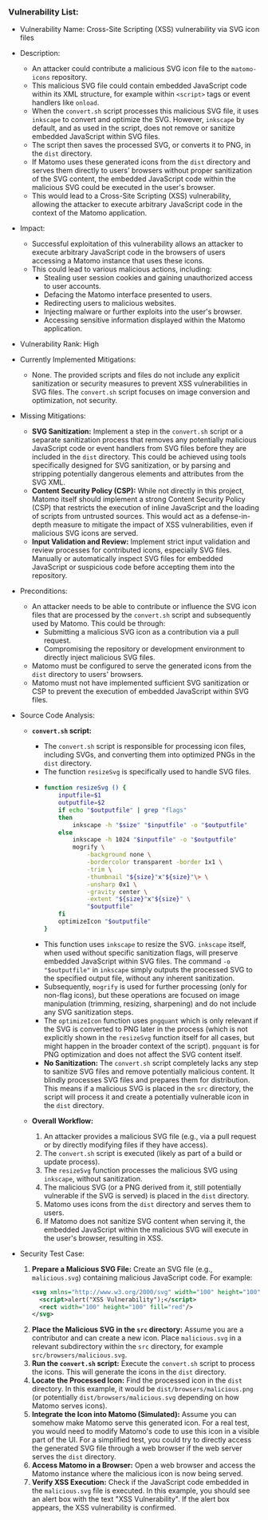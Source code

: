 ### Vulnerability List:

- Vulnerability Name: Cross-Site Scripting (XSS) vulnerability via SVG icon files

- Description:
    - An attacker could contribute a malicious SVG icon file to the `matomo-icons` repository.
    - This malicious SVG file could contain embedded JavaScript code within its XML structure, for example within `<script>` tags or event handlers like `onload`.
    - When the `convert.sh` script processes this malicious SVG file, it uses `inkscape` to convert and optimize the SVG. However, `inkscape` by default, and as used in the script, does not remove or sanitize embedded JavaScript within SVG files.
    - The script then saves the processed SVG, or converts it to PNG, in the `dist` directory.
    - If Matomo uses these generated icons from the `dist` directory and serves them directly to users' browsers without proper sanitization of the SVG content, the embedded JavaScript code within the malicious SVG could be executed in the user's browser.
    - This would lead to a Cross-Site Scripting (XSS) vulnerability, allowing the attacker to execute arbitrary JavaScript code in the context of the Matomo application.

- Impact:
    - Successful exploitation of this vulnerability allows an attacker to execute arbitrary JavaScript code in the browsers of users accessing a Matomo instance that uses these icons.
    - This could lead to various malicious actions, including:
        - Stealing user session cookies and gaining unauthorized access to user accounts.
        - Defacing the Matomo interface presented to users.
        - Redirecting users to malicious websites.
        - Injecting malware or further exploits into the user's browser.
        - Accessing sensitive information displayed within the Matomo application.

- Vulnerability Rank: High

- Currently Implemented Mitigations:
    - None. The provided scripts and files do not include any explicit sanitization or security measures to prevent XSS vulnerabilities in SVG files. The `convert.sh` script focuses on image conversion and optimization, not security.

- Missing Mitigations:
    - **SVG Sanitization:** Implement a step in the `convert.sh` script or a separate sanitization process that removes any potentially malicious JavaScript code or event handlers from SVG files before they are included in the `dist` directory. This could be achieved using tools specifically designed for SVG sanitization, or by parsing and stripping potentially dangerous elements and attributes from the SVG XML.
    - **Content Security Policy (CSP):**  While not directly in this project, Matomo itself should implement a strong Content Security Policy (CSP) that restricts the execution of inline JavaScript and the loading of scripts from untrusted sources. This would act as a defense-in-depth measure to mitigate the impact of XSS vulnerabilities, even if malicious SVG icons are served.
    - **Input Validation and Review:** Implement strict input validation and review processes for contributed icons, especially SVG files. Manually or automatically inspect SVG files for embedded JavaScript or suspicious code before accepting them into the repository.

- Preconditions:
    - An attacker needs to be able to contribute or influence the SVG icon files that are processed by the `convert.sh` script and subsequently used by Matomo. This could be through:
        - Submitting a malicious SVG icon as a contribution via a pull request.
        - Compromising the repository or development environment to directly inject malicious SVG files.
    - Matomo must be configured to serve the generated icons from the `dist` directory to users' browsers.
    - Matomo must not have implemented sufficient SVG sanitization or CSP to prevent the execution of embedded JavaScript within SVG files.

- Source Code Analysis:
    - **`convert.sh` script:**
        - The `convert.sh` script is responsible for processing icon files, including SVGs, and converting them into optimized PNGs in the `dist` directory.
        - The function `resizeSvg` is specifically used to handle SVG files.
        - ```bash
          function resizeSvg () {
              inputfile=$1
              outputfile=$2
              if echo "$outputfile" | grep "flags"
              then
                  inkscape -h "$size" "$inputfile" -o "$outputfile"
              else
                  inkscape -h 1024 "$inputfile" -o "$outputfile"
                  mogrify \
                      -background none \
                      -bordercolor transparent -border 1x1 \
                      -trim \
                      -thumbnail "${size}"x"${size}"\> \
                      -unsharp 0x1 \
                      -gravity center \
                      -extent "${size}"x"${size}" \
                      "$outputfile"
              fi
              optimizeIcon "$outputfile"
          }
          ```
        - This function uses `inkscape` to resize the SVG.  `inkscape` itself, when used without specific sanitization flags, will preserve embedded JavaScript within SVG files. The command `-o "$outputfile"` in `inkscape` simply outputs the processed SVG to the specified output file, without any inherent sanitization.
        - Subsequently, `mogrify` is used for further processing (only for non-flag icons), but these operations are focused on image manipulation (trimming, resizing, sharpening) and do not include any SVG sanitization steps.
        - The `optimizeIcon` function uses `pngquant` which is only relevant if the SVG is converted to PNG later in the process (which is not explicitly shown in the `resizeSvg` function itself for all cases, but might happen in the broader context of the script). `pngquant` is for PNG optimization and does not affect the SVG content itself.
        - **No Sanitization:**  The `convert.sh` script completely lacks any step to sanitize SVG files and remove potentially malicious content. It blindly processes SVG files and prepares them for distribution. This means if a malicious SVG is placed in the `src` directory, the script will process it and create a potentially vulnerable icon in the `dist` directory.

    - **Overall Workflow:**
        1.  An attacker provides a malicious SVG file (e.g., via a pull request or by directly modifying files if they have access).
        2.  The `convert.sh` script is executed (likely as part of a build or update process).
        3.  The `resizeSvg` function processes the malicious SVG using `inkscape`, without sanitization.
        4.  The malicious SVG (or a PNG derived from it, still potentially vulnerable if the SVG is served) is placed in the `dist` directory.
        5.  Matomo uses icons from the `dist` directory and serves them to users.
        6.  If Matomo does not sanitize SVG content when serving it, the embedded JavaScript within the malicious SVG will execute in the user's browser, resulting in XSS.

- Security Test Case:
    1.  **Prepare a Malicious SVG File:** Create an SVG file (e.g., `malicious.svg`) containing malicious JavaScript code. For example:
        ```xml
        <svg xmlns="http://www.w3.org/2000/svg" width="100" height="100">
          <script>alert("XSS Vulnerability");</script>
          <rect width="100" height="100" fill="red"/>
        </svg>
        ```
    2.  **Place the Malicious SVG in the `src` directory:**  Assume you are a contributor and can create a new icon. Place `malicious.svg` in a relevant subdirectory within the `src` directory, for example `src/browsers/malicious.svg`.
    3.  **Run the `convert.sh` script:** Execute the `convert.sh` script to process the icons. This will generate the icons in the `dist` directory.
    4.  **Locate the Processed Icon:** Find the processed icon in the `dist` directory. In this example, it would be `dist/browsers/malicious.png` (or potentially `dist/browsers/malicious.svg` depending on how Matomo serves icons).
    5.  **Integrate the Icon into Matomo (Simulated):**  Assume you can somehow make Matomo serve this generated icon. For a real test, you would need to modify Matomo's code to use this icon in a visible part of the UI. For a simplified test, you could try to directly access the generated SVG file through a web browser if the web server serves the `dist` directory.
    6.  **Access Matomo in a Browser:** Open a web browser and access the Matomo instance where the malicious icon is now being served.
    7.  **Verify XSS Execution:** Check if the JavaScript code embedded in the `malicious.svg` file is executed. In this example, you should see an alert box with the text "XSS Vulnerability". If the alert box appears, the XSS vulnerability is confirmed.